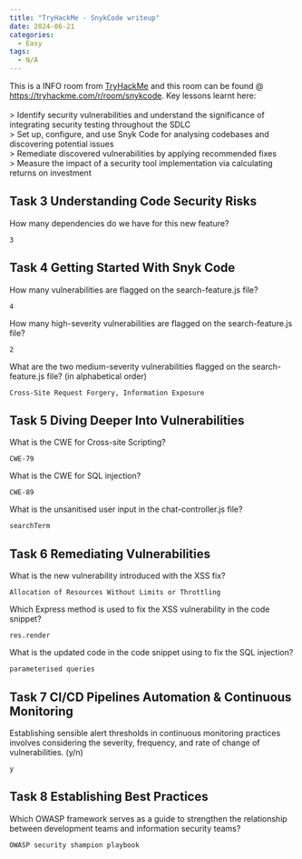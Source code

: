 ```yaml
---
title: "TryHackMe - SnykCode writeup"
date: 2024-06-21
categories:
  - Easy
tags:
  - N/A
---
```


This is a INFO room from [TryHackMe](https://www.tryhackme.com/) and this room can be found @ https://tryhackme.com/r/room/snykcode. 
Key lessons learnt here:    
<br>
    > Identify security vulnerabilities and understand the significance of integrating security testing throughout the SDLC <br>
    > Set up, configure, and use Snyk Code for analysing codebases and discovering potential issues <br>
    > Remediate discovered vulnerabilities by applying recommended fixes <br>
    > Measure the impact of a security tool implementation via calculating returns on investment <br>


## Task 3 Understanding Code Security Risks

How many dependencies do we have for this new feature?
```
3
```

##  Task 4 Getting Started With Snyk Code
How many vulnerabilities are flagged on the search-feature.js file?
```
4
```
How many high-severity vulnerabilities are flagged on the search-feature.js file?
```
2
```
What are the two medium-severity vulnerabilities flagged on the search-feature.js file? (in alphabetical order)
```
Cross-Site Request Forgery, Information Exposure
```


## Task 5 Diving Deeper Into Vulnerabilities

What is the CWE for Cross-site Scripting?
```
CWE-79
```
What is the CWE for SQL injection?

```
CWE-89
```

What is the unsanitised user input in the chat-controller.js file?
```
searchTerm
```

## Task 6 Remediating Vulnerabilities

What is the new vulnerability introduced with the XSS fix?
```
Allocation of Resources Without Limits or Throttling
```

Which Express method is used to fix the XSS vulnerability in the code snippet?
```
res.render
```

What is the updated code in the code snippet using to fix the SQL injection?
```
parameterised queries
```

## Task 7 CI/CD Pipelines Automation & Continuous Monitoring

Establishing sensible alert thresholds in continuous monitoring practices involves considering the severity, frequency, and rate of change of vulnerabilities. (y/n)
```
y
```


## Task 8 Establishing Best Practices

Which OWASP framework serves as a guide to strengthen the relationship between development teams and information security teams?
```
OWASP security shampion playbook
```
